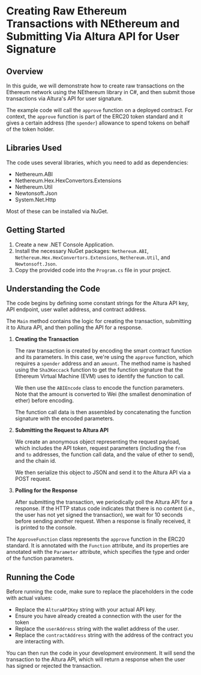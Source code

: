 # Creating Raw Ethereum Transactions with NEthereum and Submitting Via Altura API for User Signature 

## Overview
In this guide, we will demonstrate how to create raw transactions on the Ethereum network using the NEthereum library in C#, and then submit those transactions via Altura's API for user signature. 

The example code will call the `approve` function on a deployed contract. For context, the `approve` function is part of the ERC20 token standard and it gives a certain address (the `spender`) allowance to spend tokens on behalf of the token holder.

## Libraries Used
The code uses several libraries, which you need to add as dependencies:

- Nethereum.ABI
- Nethereum.Hex.HexConvertors.Extensions
- Nethereum.Util
- Newtonsoft.Json
- System.Net.Http

Most of these can be installed via NuGet. 

## Getting Started
1. Create a new .NET Console Application.
2. Install the necessary NuGet packages: `Nethereum.ABI`, `Nethereum.Hex.HexConvertors.Extensions`, `Nethereum.Util`, and `Newtonsoft.Json`.
3. Copy the provided code into the `Program.cs` file in your project.

## Understanding the Code
The code begins by defining some constant strings for the Altura API key, API endpoint, user wallet address, and contract address. 

The `Main` method contains the logic for creating the transaction, submitting it to Altura API, and then polling the API for a response.

1. **Creating the Transaction**

   The raw transaction is created by encoding the smart contract function and its parameters. In this case, we're using the `approve` function, which requires a `spender` address and an `amount`. The method name is hashed using the `Sha3Keccack` function to get the function signature that the Ethereum Virtual Machine (EVM) uses to identify the function to call. 

   We then use the `ABIEncode` class to encode the function parameters. Note that the amount is converted to Wei (the smallest denomination of ether) before encoding. 

   The function call data is then assembled by concatenating the function signature with the encoded parameters.

2. **Submitting the Request to Altura API**

   We create an anonymous object representing the request payload, which includes the API token, request parameters (including the `from` and `to` addresses, the function call data, and the value of ether to send), and the chain id. 

   We then serialize this object to JSON and send it to the Altura API via a POST request.

3. **Polling for the Response**

   After submitting the transaction, we periodically poll the Altura API for a response. If the HTTP status code indicates that there is no content (i.e., the user has not yet signed the transaction), we wait for 10 seconds before sending another request. When a response is finally received, it is printed to the console.

The `ApproveFunction` class represents the `approve` function in the ERC20 standard. It is annotated with the `Function` attribute, and its properties are annotated with the `Parameter` attribute, which specifies the type and order of the function parameters. 

## Running the Code
Before running the code, make sure to replace the placeholders in the code with actual values:

- Replace the `AlturaAPIKey` string with your actual API key.
- Ensure you have already created a connection with the user for the token
- Replace the `userAddress` string with the wallet address of the user.
- Replace the `contractAddress` string with the address of the contract you are interacting with.

You can then run the code in your development environment. It will send the transaction to the Altura API, which will return a response when the user has signed or rejected the transaction.

